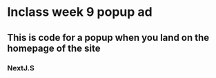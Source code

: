 # Inclass week 9 popup ad
## This is code for a popup when you land on the homepage of the site
### NextJ.S
